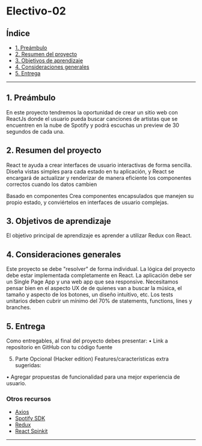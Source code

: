 # Electivo-02

## Índice

* [1. Preámbulo](#1-preámbulo)
* [2. Resumen del proyecto](#2-Resumen-del-proyecto)
* [3. Objetivos de aprendizaje](#3-Objetivos-de-aprendizaje)
* [4.  Consideraciones generales](#4-consideraciones-generales)
* [5. Entrega](#5-Entrega)


***

## 1. Preámbulo

En este proyecto tendremos la oportunidad de crear un sitio web con ReactJs donde el usuario pueda buscar canciones de artistas que se encuentren en la nube de Spotify y podrá escuchas un preview de 30 segundos de cada una.

## 2. Resumen del proyecto
React te ayuda a crear interfaces de usuario interactivas de forma sencilla. Diseña vistas simples para cada estado en tu aplicación, y React se encargará de actualizar y renderizar de manera eficiente los componentes correctos cuando los datos cambien

Basado en componentes
Crea componentes encapsulados que manejen su propio estado, y conviértelos en interfaces de usuario complejas.



## 3. Objetivos de aprendizaje

El objetivo principal de aprendizaje es aprender a utilizar Redux con React.


## 4. Consideraciones generales

Este proyecto se debe "resolver" de forma individual.
La lógica del proyecto debe estar implementada completamente en React.
La aplicación debe ser un Single Page App y una web app que sea responsive.
Necesitamos pensar bien en el aspecto UX de de quienes van a buscar la música, el tamaño y aspecto de los botones, un diseño intuitivo, etc.
Los tests unitarios deben cubrir un mínimo del 70% de statements, functions, lines y branches.

## 5. Entrega

Como entregables, al final del proyecto debes presentar:
•    Link a repositorio en GitHub con tu código fuente

5. Parte Opcional (Hacker edition)
Features/características extra sugeridas:

• Agregar propuestas de funcionalidad para una mejor experiencia de usuario.

### Otros recursos

* [Axios](https://github.com/axios/axios/)
* [Spotify SDK](https://developer.spotify.com/)
* [ Redux](https://es.redux.js.org/)
* [ React Spinkit](https://github.com/dotamir/react-SpinKit)


***
